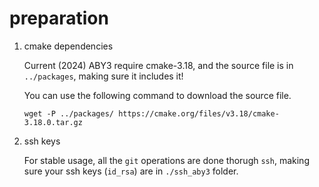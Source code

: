 # preparation

1. cmake dependencies

    Current (2024) ABY3 require cmake-3.18, and the source file is in `../packages`, making sure it includes it!

    You can use the following command to download the source file.

    ```
    wget -P ../packages/ https://cmake.org/files/v3.18/cmake-3.18.0.tar.gz
    ```

2. ssh keys

    For stable usage, all the ``git`` operations are done thorugh ``ssh``, making sure your ssh keys (`id_rsa`) are in ``./ssh_aby3`` folder. 